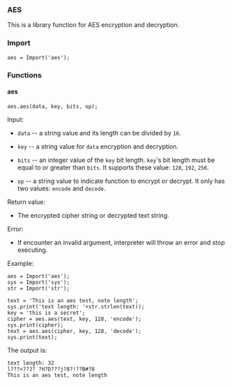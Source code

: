 ### AES

This is a library function for AES encryption and decryption.



### Import

```
aes = Import('aes');
```



### Functions

#### aes

```
aes.aes(data, key, bits, op);
```

Input:

- `data` -- a string value and its length can be divided by `16`.
- `key` --  a string value for `data` encryption and decryption.
- `bits` -- an integer value of the `key` bit length. `key`'s bit length must be equal to or greater than `bits`. It supports these value: `128`, `192`, `256`.

- `op` -- a string value to indicate function to encrypt or decrypt. It only has two values: `encode` and `decode`.

Return value:

- The encrypted cipher string or decrypted text string.

Error:

- If encounter an invalid argument, interpreter will throw an error and stop executing.

Example:

```
aes = Import('aes');
sys = Import('sys');
str = Import('str');

text = 'This is an aes test, note length';
sys.print('text length: '+str.strlen(text));
key = 'this is a secret';
cipher = aes.aes(text, key, 128, 'encode');
sys.print(cipher);
text = aes.aes(cipher, key, 128, 'decode');
sys.print(text);
```

The output is:

```
text length: 32
l???<??J? ?H?D???j?8?!??B#?8
This is an aes test, note length
```

